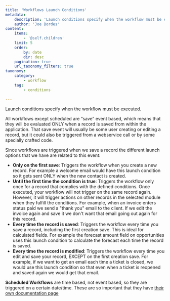 ```yaml
---
title: 'Workflows Launch Conditions'
metadata:
    description: 'Launch conditions specify when the workflow must be executed.'
    author: 'Joe Bordes'
content:
    items:
        - '@self.children'
    limit: 5
    order:
        by: date
        dir: desc
    pagination: true
    url_taxonomy_filters: true
taxonomy:
    category:
        - workflow
    tag:
        - conditions
        
---
```


Launch conditions specify when the workflow must be executed.

All workflows except scheduled are “save” event based, which means that they will be evaluated ONLY when a record is saved from within the application. That save event will usually be some user creating or editing a record, but it could also be triggered from a webservice call or by some specially crafted code.

Since workflows are triggered when we save a record the different launch options that we have are related to this event:

-   **Only on the first save**: Triggers the workflow when you create a
    new record. For example a welcome email would have this launch
    condition so it gets sent ONLY when the new contact is created.
-   **Until the first time the condition is true**: Triggers the
    workflow only once for a record that complies with the defined
    conditions. Once executed, your workflow will not trigger on the
    same record again. However, it will trigger actions on other records
    in the selected module when they fulfill the conditions. For
    example, when an invoice enters status paid we send a "thank you"
    email to the client. If we edit the invoice again and save it we
    don't want that email going out again for this record.
-   **Every time the record is saved**: Triggers the workflow every time
    you save a record, including the first creation save. This is ideal
    for calculated fields. For example the forecast amount field on
    opportunities uses this launch condition to calculate the forecast
    each time the record is saved.
-   **Every time the record is modified**: Triggers the workflow every
    time you edit and save your record, EXCEPT on the first creation
    save. For example, if we want to get an email each time a ticket is
    closed, we would use this launch condition so that even when a
    ticket is reopened and saved again we would get that email.

**Scheduled Workflows** are time based, not event based, so they are
triggered on a certain date/time. These are so important that they have
[their own documentation page](http://localhost/coreBOSDocumentation/configuration-tools/workflow/scheduled_workflows)

